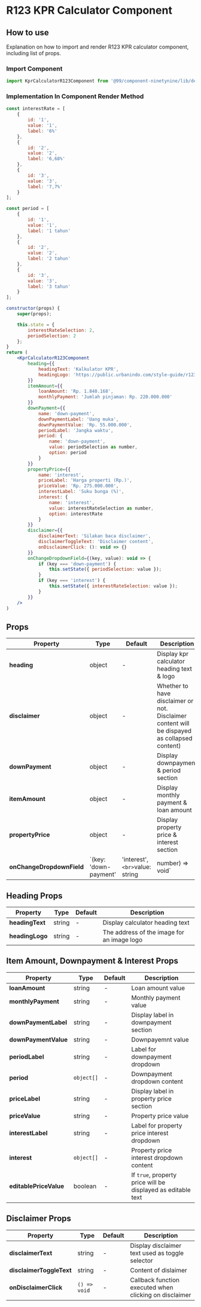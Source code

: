 # R123 KPR Calculator Component

## How to use
Explanation on how to import and render R123 KPR calculator component, including list of props.

### Import Component

```jsx
import KprCalculatorR123Component from '@99/component-ninetynine/lib/desktop-site/organisms/kpr-calculator-r123/kpr-calculator-r123.component'
```

### Implementation In Component Render Method
```jsx
const interestRate = [
    {
        id: '1',
        value: '1',
        label: '6%'
    },
    {
        id: '2',
        value: '2',
        label: '6,68%'
    },
    {
        id: '3',
        value: '3',
        label: '7,7%'
    }
];

const period = [
    {
        id: '1',
        value: '1',
        label: '1 tahun'
    },
    {
        id: '2',
        value: '2',
        label: '2 tahun'
    },
    {
        id: '3',
        value: '3',
        label: '3 tahun'
    }
];

constructor(props) {
    super(props);

    this.state = {
        interestRateSelection: 2,
        periodSelection: 2
    };
}
return (
    <KprCalculatorR123Component
        heading={{
            headingText: 'Kalkulator KPR',
            headingLogo: 'https://public.urbanindo.com/style-guide/r123-logo.svg'
        }}
        itemAmount={{
            loanAmount: 'Rp. 1.840.168',
            monthlyPayment: 'Jumlah pinjaman: Rp. 220.000.000'
        }}
        downPayment={{
            name: 'down-payment',
            downPaymentLabel: 'Uang muka',
            downPaymentValue: 'Rp. 55.000.000',
            periodLabel: 'Jangka waktu',
            period: {
                name: 'down-payment',
                value: periodSelection as number,
                option: period
            }
        }}
        propertyPrice={{
            name: 'interest',
            priceLabel: 'Harga properti (Rp.)',
            priceValue: 'Rp. 275.000.000',
            interestLabel: 'Suku bunga (%)',
            interest: {
                name: 'interest',
                value: interestRateSelection as number,
                option: interestRate
            }
        }}
        disclaimer={{
            disclaimerText: 'Silakan baca disclaimer',
            disclaimerToggleText: 'Disclaimer content',
            onDisclaimerClick: (): void => {}
        }}
        onChangeDropdownField={(key, value): void => {
            if (key === 'down-payment') {
                this.setState({ periodSelection: value });
            }
            if (key === 'interest') {
                this.setState({ interestRateSelection: value });
            }
        }}
    />
)
```

## Props

| Property | Type | Default | Description |
|-------|-----------|---------|-----------|
|**heading**|object|-|Display kpr calculator heading text & logo|
|**disclaimer**|object|-|Whether to have disclaimer or not. Disclaimer content will be dispayed as collapsed content)|
|**downPayment**|object|-|Display downpayment & period section|
|**itemAmount**|object|-|Display monthly payment & loan amount|
|**propertyPrice**|object|-|Display property price & interest section|
|**onChangeDropdownField**|`(key: 'down-payment' | 'interest',`<br>`value: string| number) => void`|-|Callback function executed when calculator downpayment/interest dropdown item changed|

## Heading Props

| Property | Type | Default | Description |
|-------|-----------|---------|-----------|
|**headingText**|string|-|Display calculator heading text|
|**headingLogo**|string|-|The address of the image for an image logo|

## Item Amount, Downpayment & Interest Props

| Property | Type | Default | Description |
|-------|-----------|---------|-----------|
|**loanAmount**|string|-|Loan amount value|
|**monthlyPayment**|string|-|Monthly payment value|
|**downPaymentLabel**|string|-|Display label in downpayment section|
|**downPaymentValue**|string|-|Downpayemnt value|
|**periodLabel**|string|-|Label for downpayment dropdown|
|**period**|`object[]`|-|Downpayment dropdown content|
|**priceLabel**|string|-|Display label in property price section|
|**priceValue**|string|-|Property price value|
|**interestLabel**|string|-|Label for property price interest dropdown|
|**interest**|`object[]`|-|Property price interest dropdown content|
|**editablePriceValue**|boolean|-|If `true`, property price will be displayed as editable text|

## Disclaimer Props

| Property | Type | Default | Description |
|-------|-----------|---------|-----------|
|**disclaimerText**|string|-|Display disclaimer text used as toggle selector|
|**disclaimerToggleText**|string|-|Content of dislaimer|
|**onDisclaimerClick**|`() => void`|-|Callback function executed when clicking on disclaimer|